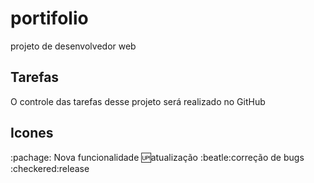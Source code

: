 # portifolio
projeto de desenvolvedor web

## Tarefas

O controle das tarefas desse projeto será realizado no GitHub


## Icones
:pachage: Nova funcionalidade
:up:atualização
:beatle:correção de bugs
:checkered:release